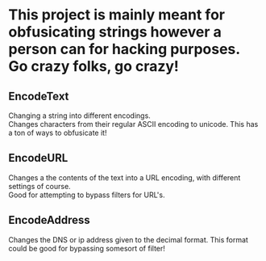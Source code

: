 # This project is mainly meant for obfusicating strings however a person can for hacking purposes. Go crazy folks, go crazy!
## EncodeText
Changing a string into different encodings.  
Changes characters from their regular ASCII encoding to unicode. This has a ton of ways to obfusicate it!  

## EncodeURL
Changes a the contents of the text into a URL encoding, with different settings of course.   
Good for attempting to bypass filters for URL's.

## EncodeAddress
Changes the DNS or ip address given to the decimal format. This format could be good for bypassing somesort of filter!  
